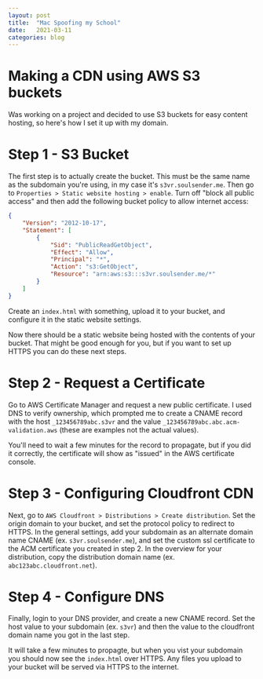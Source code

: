 ```yaml
---
layout: post
title:  "Mac Spoofing my School"
date:   2021-03-11
categories: blog
---
```


# Making a CDN using AWS S3 buckets
Was working on a project and decided to use S3 buckets for easy content hosting, so here's how I set it up with my domain.

# Step 1 - S3 Bucket
The first step is to actually create the bucket. This must be the same name as the subdomain you're using, in my case it's `s3vr.soulsender.me`. Then go to `Properties > Static website hosting > enable`. Turn off "block all public access" and then add the following bucket policy to allow internet access:
```json
{
    "Version": "2012-10-17",
    "Statement": [
        {
            "Sid": "PublicReadGetObject",
            "Effect": "Allow",
            "Principal": "*",
            "Action": "s3:GetObject",
            "Resource": "arn:aws:s3:::s3vr.soulsender.me/*"
        }
    ]
}
```
Create an `index.html` with something, upload it to your bucket, and configure it in the static website settings.

Now there should be a static website being hosted with the contents of your bucket. That might be good enough for you, but if you want to set up HTTPS you can do these next steps.

# Step 2 - Request a Certificate
Go to AWS Certificate Manager and request a new public certificate. I used DNS to verify ownership, which prompted me to create a CNAME record with the host `_123456789abc.s3vr` and the value `_123456789abc.abc.acm-validation.aws` (these are examples not the actual values).

You'll need to wait a few minutes for the record to propagate, but if you did it correctly, the certificate will show as "issued" in the AWS certificate console.

# Step 3 - Configuring Cloudfront CDN
Next, go to `AWS Cloudfront > Distributions > Create distribution`. Set the origin domain to your bucket, and set the protocol policy to redirect to HTTPS. In the general settings, add your subdomain as an alternate domain name CNAME (ex. `s3vr.soulsender.me`), and set the custom ssl certificate to the ACM certificate you created in step 2. In the overview for your distribution, copy the distribution domain name (ex. `abc123abc.cloudfront.net`).

# Step 4 - Configure DNS
Finally, login to your DNS provider, and create a new CNAME record. Set the host value to your subdomain (ex. `s3vr`) and then the value to the cloudfront domain name you got in the last step. 

It will take a few minutes to propagte, but when you vist your subdomain you should now see the `index.html` over HTTPS. Any files you upload to your bucket will be served via HTTPS to the internet.